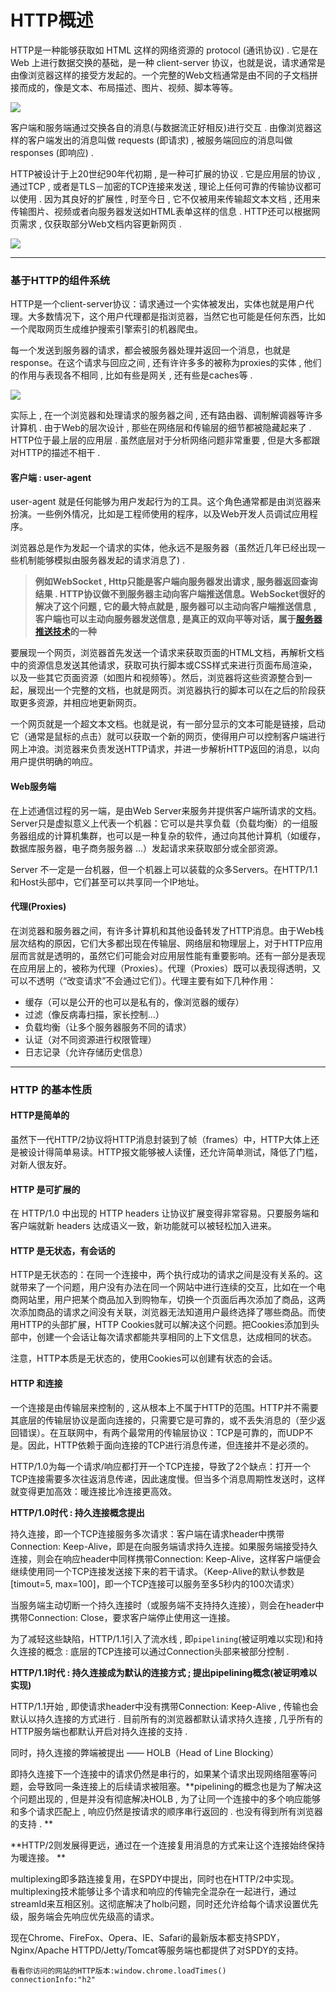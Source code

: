 # HTTP概述

HTTP是一种能够获取如 HTML 这样的网络资源的 protocol \(通讯协议\) . 它是在 Web 上进行数据交换的基础，是一种 client-server 协议，也就是说，请求通常是由像浏览器这样的接受方发起的。一个完整的Web文档通常是由不同的子文档拼接而成的，像是文本、布局描述、图片、视频、脚本等等。

![](/assets/http-gaishu-1.png)

客户端和服务端通过交换各自的消息\(与数据流正好相反\)进行交互 . 由像浏览器这样的客户端发出的消息叫做 requests \(即请求\) , 被服务端回应的消息叫做 responses \(即响应\) .

HTTP被设计于上20世纪90年代初期 , 是一种可扩展的协议 . 它是应用层的协议 , 通过TCP , 或者是TLS－加密的TCP连接来发送 , 理论上任何可靠的传输协议都可以使用 . 因为其良好的扩展性 , 时至今日 , 它不仅被用来传输超文本文档 , 还用来传输图片、视频或者向服务器发送如HTML表单这样的信息 . HTTP还可以根据网页需求 , 仅获取部分Web文档内容更新网页 .

![](/assets/http-gaishu2.png)

---

### 基于HTTP的组件系统

HTTP是一个client-server协议：请求通过一个实体被发出，实体也就是用户代理。大多数情况下，这个用户代理都是指浏览器，当然它也可能是任何东西，比如一个爬取网页生成维护搜索引擎索引的机器爬虫。

每一个发送到服务器的请求，都会被服务器处理并返回一个消息，也就是response。在这个请求与回应之间 , 还有许许多多的被称为proxies的实体 , 他们的作用与表现各不相同 , 比如有些是网关 , 还有些是caches等 .

![](/assets/http-gaishu3.png)

实际上 , 在一个浏览器和处理请求的服务器之间 , 还有路由器、调制解调器等许多计算机 . 由于Web的层次设计 , 那些在网络层和传输层的细节都被隐藏起来了 . HTTP位于最上层的应用层 . 虽然底层对于分析网络问题非常重要 , 但是大多都跟对HTTP的描述不相干 .

#### **客户端 : user-agent**

user-agent 就是任何能够为用户发起行为的工具。这个角色通常都是由浏览器来扮演。一些例外情况，比如是工程师使用的程序，以及Web开发人员调试应用程序。

浏览器总是作为发起一个请求的实体，他永远不是服务器（虽然近几年已经出现一些机制能够模拟由服务器发起的请求消息了\) .

> **例如WebSocket , Http只能是客户端向服务器发出请求 , 服务器返回查询结果 . HTTP协议做不到服务器主动向客户端推送信息。WebSocket很好的解决了这个问题 , 它的最大特点就是 , 服务器可以主动向客户端推送信息 , 客户端也可以主动向服务器发送信息 , 是真正的双向平等对话，属于**[**服务器推送技术**](https://en.wikipedia.org/wiki/Push_technology)**的一种**

要展现一个网页，浏览器首先发送一个请求来获取页面的HTML文档，再解析文档中的资源信息发送其他请求，获取可执行脚本或CSS样式来进行页面布局渲染，以及一些其它页面资源（如图片和视频等）。然后，浏览器将这些资源整合到一起，展现出一个完整的文档，也就是网页。浏览器执行的脚本可以在之后的阶段获取更多资源，并相应地更新网页。

一个网页就是一个超文本文档。也就是说，有一部分显示的文本可能是链接，启动它（通常是鼠标的点击）就可以获取一个新的网页，使得用户可以控制客户端进行网上冲浪。浏览器来负责发送HTTP请求，并进一步解析HTTP返回的消息，以向用户提供明确的响应。

#### **Web服务端**

在上述通信过程的另一端，是由Web Server来服务并提供客户端所请求的文档。Server只是虚拟意义上代表一个机器：它可以是共享负载（负载均衡）的一组服务器组成的计算机集群，也可以是一种复杂的软件，通过向其他计算机（如缓存，数据库服务器，电子商务服务器 ...）发起请求来获取部分或全部资源。

Server 不一定是一台机器，但一个机器上可以装载的众多Servers。在HTTP/1.1 和Host头部中，它们甚至可以共享同一个IP地址。

#### **代理\(Proxies\)**

在浏览器和服务器之间，有许多计算机和其他设备转发了HTTP消息。由于Web栈层次结构的原因，它们大多都出现在传输层、网络层和物理层上，对于HTTP应用层而言就是透明的，虽然它们可能会对应用层性能有重要影响。还有一部分是表现在应用层上的，被称为代理（Proxies）。代理（Proxies）既可以表现得透明，又可以不透明（“改变请求”不会通过它们）。代理主要有如下几种作用：

* 缓存（可以是公开的也可以是私有的，像浏览器的缓存）
* 过滤（像反病毒扫描，家长控制...）
* 负载均衡（让多个服务器服务不同的请求）
* 认证（对不同资源进行权限管理）
* 日志记录（允许存储历史信息）

---

### HTTP 的基本性质

#### **HTTP是简单的**

虽然下一代HTTP/2协议将HTTP消息封装到了帧（frames）中，HTTP大体上还是被设计得简单易读。HTTP报文能够被人读懂，还允许简单测试，降低了门槛，对新人很友好。

#### **HTTP 是可扩展的**

在 HTTP/1.0 中出现的 HTTP headers 让协议扩展变得非常容易。只要服务端和客户端就新 headers 达成语义一致，新功能就可以被轻松加入进来。

#### **HTTP 是无状态，有会话的**

HTTP是无状态的：在同一个连接中，两个执行成功的请求之间是没有关系的。这就带来了一个问题，用户没有办法在同一个网站中进行连续的交互，比如在一个电商网站里，用户把某个商品加入到购物车，切换一个页面后再次添加了商品，这两次添加商品的请求之间没有关联，浏览器无法知道用户最终选择了哪些商品。而使用HTTP的头部扩展，HTTP Cookies就可以解决这个问题。把Cookies添加到头部中，创建一个会话让每次请求都能共享相同的上下文信息，达成相同的状态。

注意，HTTP本质是无状态的，使用Cookies可以创建有状态的会话。

#### **HTTP 和连接**

一个连接是由传输层来控制的 , 这从根本上不属于HTTP的范围。HTTP并不需要其底层的传输层协议是面向连接的，只需要它是可靠的，或不丢失消息的（至少返回错误）。在互联网中，有两个最常用的传输层协议：TCP是可靠的，而UDP不是。因此，HTTP依赖于面向连接的TCP进行消息传递，但连接并不是必须的。

HTTP/1.0为每一个请求/响应都打开一个TCP连接，导致了2个缺点：打开一个TCP连接需要多次往返消息传递，因此速度慢。但当多个消息周期性发送时，这样就变得更加高效：暖连接比冷连接更高效。

**HTTP/1.0时代 : 持久连接概念提出**

持久连接，即一个TCP连接服务多次请求：客户端在请求header中携带Connection: Keep-Alive，即是在向服务端请求持久连接。如果服务端接受持久连接，则会在响应header中同样携带Connection: Keep-Alive，这样客户端便会继续使用同一个TCP连接发送接下来的若干请求。（Keep-Alive的默认参数是\[timout=5, max=100\]，即一个TCP连接可以服务至多5秒内的100次请求）

当服务端主动切断一个持久连接时（或服务端不支持持久连接），则会在header中携带Connection: Close，要求客户端停止使用这一连接。

为了减轻这些缺陷，HTTP/1.1引入了流水线 , 即`pipelining`\(被证明难以实现\)和持久连接的概念 : 底层的TCP连接可以通过Connection头部来被部分控制 .

**HTTP/1.1时代 : 持久连接成为默认的连接方式 ; 提出pipelining概念\(被证明难以实现\)**

HTTP/1.1开始 , 即使请求header中没有携带Connection: Keep-Alive , 传输也会默认以持久连接的方式进行 . 目前所有的浏览器都默认请求持久连接 , 几乎所有的HTTP服务端也都默认开启对持久连接的支持 .

同时，持久连接的弊端被提出 —— HOLB（Head of Line Blocking）

即持久连接下一个连接中的请求仍然是串行的，如果某个请求出现网络阻塞等问题，会导致同一条连接上的后续请求被阻塞。**pipelining的概念也是为了解决这个问题出现的 , 但是并没有彻底解决HOLB , 为了让同一个连接中的多个响应能够和多个请求匹配上 , 响应仍然是按请求的顺序串行返回的 . 也没有得到所有浏览器的支持 . **

**HTTP/2则发展得更远，通过在一个连接复用消息的方式来让这个连接始终保持为暖连接。 **

multiplexing即多路连接复用，在SPDY中提出，同时也在HTTP/2中实现。multiplexing技术能够让多个请求和响应的传输完全混杂在一起进行，通过streamId来互相区别。这彻底解决了holb问题，同时还允许给每个请求设置优先级，服务端会先响应优先级高的请求。

现在Chrome、FireFox、Opera、IE、Safari的最新版本都支持SPDY，Nginx/Apache HTTPD/Jetty/Tomcat等服务端也都提供了对SPDY的支持。

```
看看你访问的网站的HTTP版本:window.chrome.loadTimes()
connectionInfo:"h2"
```



